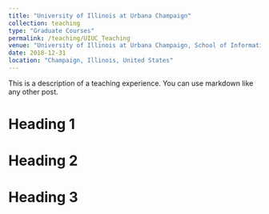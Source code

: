 ```yaml
---
title: "University of Illinois at Urbana Champaign"
collection: teaching
type: "Graduate Courses"
permalink: /teaching/UIUC_Teaching
venue: "University of Illinois at Urbana Champaign, School of Information Sciences"
date: 2018-12-31
location: "Champaign, Illinois, United States"
---
```


This is a description of a teaching experience. You can use markdown like any other post.

Heading 1
======

Heading 2
======

Heading 3
======
